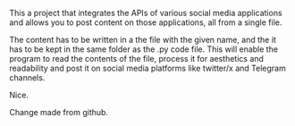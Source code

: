 This a project that integrates the APIs of various social media applications and allows you to post content on those applications, all from a single file.

The content has to be written in a the file with the given name, and the it has to be kept in the same folder as the .py code file. This will enable the program to read the contents of the file, process it for aesthetics and readability and post it on social media platforms like twitter/x and Telegram channels.

Nice.

Change made from github.
